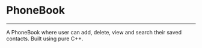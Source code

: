 # PhoneBook
---
A PhoneBook where user can add, delete, view and search their saved contacts. Built using pure C++.
